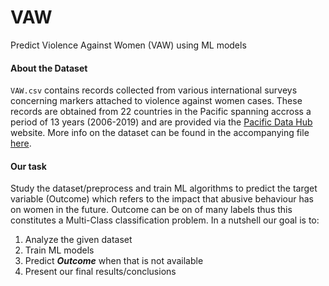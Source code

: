 # VAW
Predict Violence Against Women (VAW) using ML models

#### About the Dataset
```VAW.csv``` contains records collected from various international surveys concerning markers attached to violence against women cases. These records are obtained from 22 countries in the Pacific spanning accross a period of 13 years (2006-2019) and are provided via the [Pacific Data Hub](https://stats.pacificdata.org/) website. More info on the dataset can be found in the accompanying file [here](../VAW_info.pdf).

#### Our task
Study the dataset/preprocess and train ML algorithms to predict the target variable (Outcome) which refers to the impact that abusive behaviour has on women in the future. Outcome can be on of many labels thus this constitutes a Multi-Class classification problem. In a nutshell our goal is to:
1. Analyze the given dataset
2. Train ML models
3. Predict ***Outcome*** when that is not available
4. Present our final results/conclusions
